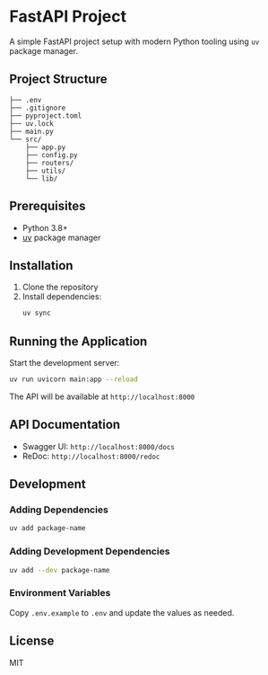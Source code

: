 # FastAPI Project

A simple FastAPI project setup with modern Python tooling using `uv` package manager.

## Project Structure

```
├── .env
├── .gitignore
├── pyproject.toml
├── uv.lock
├── main.py
└── src/
    ├── app.py
    ├── config.py
    ├── routers/
    ├── utils/
    └── lib/
```

## Prerequisites

- Python 3.8+
- [uv](https://github.com/astral-sh/uv) package manager

## Installation

1. Clone the repository
2. Install dependencies:
   ```bash
   uv sync
   ```

## Running the Application

Start the development server:
```bash
uv run uvicorn main:app --reload
```

The API will be available at `http://localhost:8000`

## API Documentation

- Swagger UI: `http://localhost:8000/docs`
- ReDoc: `http://localhost:8000/redoc`

## Development

### Adding Dependencies

```bash
uv add package-name
```

### Adding Development Dependencies

```bash
uv add --dev package-name
```

### Environment Variables

Copy `.env.example` to `.env` and update the values as needed.

## License

MIT